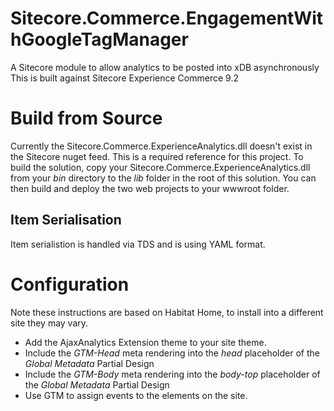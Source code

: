 # Sitecore.Commerce.EngagementWithGoogleTagManager
A Sitecore module to allow analytics to be posted into xDB asynchronously
This is built against Sitecore Experience Commerce 9.2

# Build from Source
Currently the Sitecore.Commerce.ExperienceAnalytics.dll doesn't exist in the Sitecore nuget feed. This is a required reference for this project.
To build the solution, copy your Sitecore.Commerce.ExperienceAnalytics.dll from your _bin_ directory to the _lib_ folder in the root of this solution.
You can then build and deploy the two web projects to your wwwroot folder.

## Item Serialisation
Item serialistion is handled via TDS and is using YAML format.

# Configuration
Note these instructions are based on Habitat Home, to install into a different site they may vary.
* Add the AjaxAnalytics Extension theme to your site theme.
* Include the _GTM-Head_ meta rendering into the _head_ placeholder of the _Global Metadata_ Partial Design
* Include the _GTM-Body_ meta rendering into the _body-top_ placeholder of the _Global Metadata_ Partial Design
* Use GTM to assign events to the elements on the site.